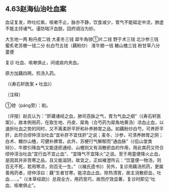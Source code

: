 ## 4.63赵海仙治吐血案

血证复发，昨吐红紫，咳嗽不止，脉亦不静，饮食减少，胃气不能砥定中流，肺虚不能主持诸气。谨防喘汗血脱，回府调治为妙。

大生地一两 粉丹皮二钱 大麦冬三钱 犀牛角镑①片二钱 野于术三钱 北沙参三钱 蜜炙老苏梗一钱二分 杭白芍五钱（藕粉炒） 淮牛膝一钱 糖山楂三钱 粉甘草八分 童便

复诊 吐血、咳嗽俱止，间或痰内夹血。

原方加藕四两，煎汤入药。

（《寿石轩医案 • 吐血》）

〔注释〕

①镑（páng旁）：削。

〔评按〕赵氏认为：“肝藏诸经之血，肺司百脉之气，胃为气血之纲”（《寿石轩医案》），故本例用药，在取生地、丹皮、犀角（合芍药为犀角地黄汤）凉血止血，以速折吐血之势的同时，又不离柔肝平肝和补养肺胃之品。如藕粉炒白芍，可养肝平肝，此符合缪仲淳治吐血“宜补肝不宜伐肝”之说；麦冬、沙参，可清养肺胃之阴；白术、糖炒山楂，可健补脾胃。此外，苏梗行气解郁而“通血脉”（《侣山堂类辩》）、牛膝引降血气又能逐瘀通经、山楂则又有消散瘀血的作用，用此类药又符合缪仲淳治吐血“宜行血不宜止血”、“宜降气不宜降火”之说。至于用童便降火止血，是因其并非苦寒之品，且又能滋阴，故宜之，正如褚澄所云：“饮童便一物汤，则百无不死，若用寒凉，则百无一生。”（《褚氏遗书》）另外，复诊用藕汤煎药，更属善用药者，缪仲淳曰：藕“生者甘寒，能凉血止血，除热清胃，故主消散瘀血，吐血……。”（《本草经疏》）总观全方，用药至巧，故而疗效显著，复诊时即见“吐血、咳嗽俱止”。

